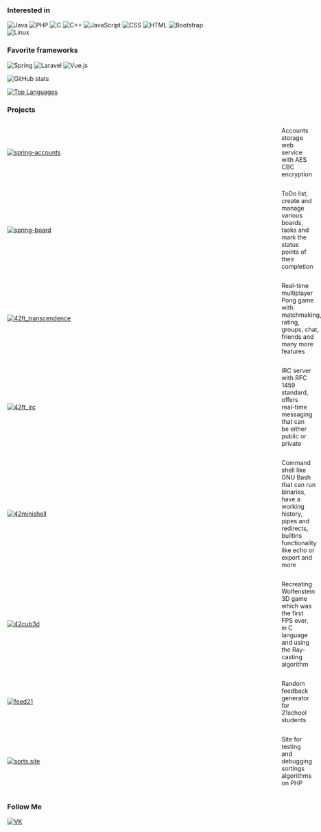 ### Interested in

![Java](https://img.shields.io/badge/Java-ED8B00?style=for-the-badge&logo=java&logoColor=white)
![PHP](https://img.shields.io/badge/PHP-777BB4?style=for-the-badge&logo=php&logoColor=white)
![C](https://img.shields.io/badge/C-00599C?style=for-the-badge&logo=c&logoColor=white)
![C++](https://img.shields.io/badge/C%2B%2B-00599C?style=for-the-badge&logo=c%2B%2B&logoColor=white)
![JavaScript](https://img.shields.io/badge/JavaScript-F7DF1E?style=for-the-badge&logo=javascript&logoColor=black)
![CSS](https://img.shields.io/badge/CSS-239120?&style=for-the-badge&logo=css3&logoColor=white)
![HTML](https://img.shields.io/badge/HTML-239120?style=for-the-badge&logo=html5&logoColor=white)
![Bootstrap](https://img.shields.io/badge/Bootstrap-563D7C?style=for-the-badge&logo=bootstrap&logoColor=white)
![Linux](https://img.shields.io/badge/Linux-E95420?style=for-the-badge&logo=linux&logoColor=white)

### Favorite frameworks

![Spring](https://img.shields.io/badge/Spring-6DB33F?style=for-the-badge&logo=spring&logoColor=white)
![Laravel](https://img.shields.io/badge/Laravel-FF2D20?style=for-the-badge&logo=laravel&logoColor=white)
![Vue.js](https://img.shields.io/badge/Vue.js-35495E?style=for-the-badge&logo=vue.js&logoColor=4FC08D)

![GitHub stats](https://github-readme-stats.vercel.app/api?username=AdmiralXy&show_icons=true&theme=tokyonight)

[![Top Languages](https://github-readme-stats.vercel.app/api/top-langs/?username=AdmiralXy&layout=compact&theme=tokyonight&hide=CSS,Roff,Objective-C,JavaScript)](https://github.com/anuraghazra/github-readme-stats)

### Projects

<div style="display: flex; align-items: center;">
    <a style="min-width: calc(16vh - 10px)" href="https://github.com/AdmiralXy/spring-accounts">
        <img src="https://img.shields.io/badge/Spring%20Accounts-0C1117?style=for-the-badge&logo=IntelliJ%20IDEA&logoColor=4977d9" alt="spring-accounts">
    </a>
    <p style="padding-left: 10px">Accounts storage web service with AES CBC encryption</p>
</div>

<div style="display: flex; align-items: center;">
    <a style="min-width: calc(16vh - 10px)" href="https://github.com/AdmiralXy/spring-board">
        <img src="https://img.shields.io/badge/Spring%20Board-0C1117?style=for-the-badge&logo=IntelliJ%20IDEA&logoColor=4977d9" alt="spring-board">
    </a>
    <p style="padding-left: 10px">ToDo list, create and manage various boards, tasks and mark the status points of their completion</p>
</div>

<div style="display: flex; align-items: center;">
    <a style="min-width: calc(16vh - 10px)" href="https://github.com/AdmiralXy/42ft_transcendence">
        <img src="https://img.shields.io/badge/Transcendence-0C1117?style=for-the-badge&logo=NestJS&logoColor=007396" alt="42ft_transcendence">
    </a>
    <p style="padding-left: 10px">Real-time multiplayer Pong game with matchmaking, rating, groups, chat, friends and many more features</p>
</div>

<div style="display: flex; align-items: center;">
    <a style="min-width: calc(16vh - 10px)" href="https://github.com/AdmiralXy/42ft_irc">
        <img src="https://img.shields.io/badge/IRC-0C1117?style=for-the-badge&logo=C%2B%2B&logoColor=007396" alt="42ft_irc">
    </a>
    <p style="padding-left: 10px">IRC server with RFC 1459 standard, offers real-time messaging that can be either public or private</p>
</div>

<div style="display: flex; align-items: center;">
    <a style="min-width: calc(16vh - 10px)" href="https://github.com/AdmiralXy/42minishell">
        <img src="https://img.shields.io/badge/Minishell-0C1117?style=for-the-badge&logo=C&logoColor=5e6cbe" alt="42minishell">
    </a>
    <p style="padding-left: 10px">Command shell like GNU Bash that can run binaries, have a working history, pipes and redirects, builtins functionality like echo or export and more</p>
</div>

<div style="display: flex; align-items: center;">
    <a style="min-width: calc(16vh - 10px)" href="https://github.com/AdmiralXy/42cub3d">
        <img src="https://img.shields.io/badge/42cub3d-0C1117?style=for-the-badge&logo=C&logoColor=5e6cbe" alt="42cub3d">
    </a>
    <p style="padding-left: 10px">Recreating Wolfenstein 3D game which was the first FPS ever, in C language and using the Ray-casting algorithm</p>
</div>

<div style="display: flex; align-items: center;">
    <a style="min-width: calc(16vh - 10px)" href="https://github.com/AdmiralXy/feed21">
        <img src="https://img.shields.io/badge/feed21-0C1117?style=for-the-badge&logo=Vue.js&logoColor=4FC08D" alt="feed21">
    </a>
    <p style="padding-left: 10px">Random feedback generator for 21school students</p>
</div>

<div style="display: flex; align-items: center;">
    <a style="min-width: calc(16vh - 10px)" href="https://github.com/AdmiralXy/sorts.site">
        <img src="https://img.shields.io/badge/sorts.site-0C1117?style=for-the-badge&logo=PHP&logoColor=777BB4" alt="sorts.site">
    </a>
    <p style="padding-left: 10px">Site for testing and debugging sortings algorithms on PHP</p>
</div>

### Follow Me

[![VK](https://img.shields.io/badge/-VK-0C1117?style=flat-square&logo=VK&logoColor=0077FF)](https://vk.com/daleet)
